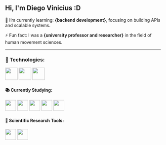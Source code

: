 ## Hi, I'm Diego Vinicius :D

🌱 I’m currently learning: **{backend development}**, focusing on building APIs and scalable systems.

⚡ Fun fact: I was a **{university professor and researcher}** in the field of human movement sciences.

---

### 🚀 Technologies:

<p align="left">
  <img src="https://cdn.jsdelivr.net/gh/devicons/devicon/icons/java/java-original.svg" width="40" height="40"/>
  <img src="https://cdn.jsdelivr.net/gh/devicons/devicon/icons/git/git-original.svg" width="40" height="40"/>
  <img src="https://cdn.jsdelivr.net/gh/devicons/devicon/icons/mysql/mysql-original.svg" width="40" height="40"/>
</p>

#### 📚 Currently Studying:

<p align="left">
  <img src="https://cdn.jsdelivr.net/gh/devicons/devicon/icons/spring/spring-original.svg" width="35" height="35"/>
  <img src="https://cdn.jsdelivr.net/gh/devicons/devicon/icons/mongodb/mongodb-original.svg" width="35" height="35"/>
  <img src="https://cdn.jsdelivr.net/gh/devicons/devicon/icons/linux/linux-original.svg" width="35" height="35"/>
  <img src="https://cdn.jsdelivr.net/gh/devicons/devicon/icons/kotlin/kotlin-original.svg" width="35" height="35"/>
  <img src="https://cdn.jsdelivr.net/gh/devicons/devicon/icons/csharp/csharp-original.svg" width="35" height="35"/>
</p>


#### 🔬 Scientific Research Tools:

<p align="left">
  <img src="https://logodix.com/logo/1598586.png" width="35" height="35"/>
  <img src="https://icons.iconarchive.com/icons/papirus-team/papirus-apps/512/jamovi-icon.png" width="35" height="35"/>
</p>

<!--
**diegovinicius-git/diegovinicius-git** is a ✨ _special_ ✨ repository because its `README.md` (this file) appears on your GitHub profile.

Here are some ideas to get you started:

- 🔭 I’m currently working on ...
- 🌱 I’m currently learning ...
- 👯 I’m looking to collaborate on ...
- 🤔 I’m looking for help with ...
- 💬 Ask me about ...
- 📫 How to reach me: ...
- 😄 Pronouns: ...
- ⚡ Fun fact: ...
-->
